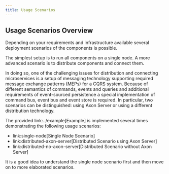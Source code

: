 ```yaml
---
title: Usage Scenarios
---
```


## Usage Scenarios Overview

Depending on your requirements and infrastructure available several deployment scenarios of the components is possible.

The simplest setup is to run all components on a single node. A more advanced scenario is to distribute components and connect them.

In doing so, one of the challenging issues for distribution and connecting microservices is a setup of messaging technology
supporting required message exchange patterns (MEPs) for a CQRS system. Because of different semantics of commands,
events and queries and additional requirements of event-sourced persistence a special implementation of
command bus, event bus and event store is required. In particular, two scenarios can be distinguished: using Axon Server
or using a different distribution technology.

The provided link:../example[Example] is implemented several times demonstrating the following usage scenarios:

* link:single-node[Single Node Scenario]
* link:distributed-axon-server[Distributed Scenario using Axon Server]
* link:distributed-no-axon-server[Distributed Scenario without Axon Server]

It is a good idea to understand the single node scenario first and then move on to more elaborated scenarios.

